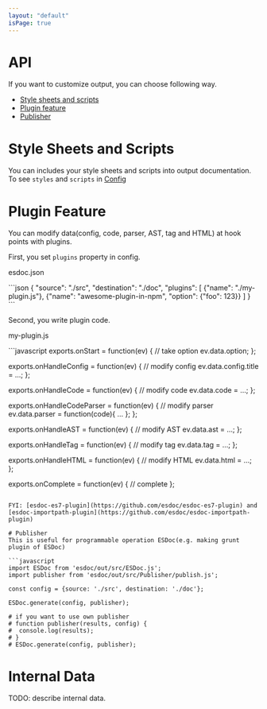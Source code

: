 ```yaml
---
layout: "default"
isPage: true
---
```


# API
If you want to customize output, you can choose following way.

- [Style sheets and scripts](#style-sheets-and-scripts)
- [Plugin feature](#plugin-feature)
- [Publisher](#publisher)

# Style Sheets and Scripts
You can includes your style sheets and scripts into output documentation.
To see ``styles`` and ``scripts`` in [Config](config.html)

# Plugin Feature
You can modify data(config, code, parser, AST, tag and HTML) at hook points with plugins.

First, you set ``plugins`` property in config.

<p class="file-path">esdoc.json</p>
```json
{
  "source": "./src",
  "destination": "./doc",
  "plugins": [
    {"name": "./my-plugin.js"},
    {"name": "awesome-plugin-in-npm", "option": {"foo": 123}}
  ]
}
```

Second, you write plugin code.

<p class="file-path">my-plugin.js</p>
```javascript
exports.onStart = function(ev) {
  // take option
  ev.data.option;
};

exports.onHandleConfig = function(ev) {
  // modify config
  ev.data.config.title = ...;
};

exports.onHandleCode = function(ev) {
  // modify code
  ev.data.code = ...;
};

exports.onHandleCodeParser = function(ev) {
  // modify parser
  ev.data.parser = function(code){ ... };
};

exports.onHandleAST = function(ev) {
  // modify AST
  ev.data.ast = ...;
};

exports.onHandleTag = function(ev) {
  // modify tag
  ev.data.tag = ...;
};

exports.onHandleHTML = function(ev) {
  // modify HTML
  ev.data.html = ...;
};

exports.onComplete = function(ev) {
  // complete
};
```

FYI: [esdoc-es7-plugin](https://github.com/esdoc/esdoc-es7-plugin) and [esdoc-importpath-plugin](https://github.com/esdoc/esdoc-importpath-plugin)

# Publisher
This is useful for programmable operation ESDoc(e.g. making grunt plugin of ESDoc)

```javascript
import ESDoc from 'esdoc/out/src/ESDoc.js';
import publisher from 'esdoc/out/src/Publisher/publish.js';

const config = {source: './src', destination: './doc'};

ESDoc.generate(config, publisher);

# if you want to use own publisher
# function publisher(results, config) {
#  console.log(results);
# }
# ESDoc.generate(config, publisher);
```

# Internal Data
TODO: describe internal data.

